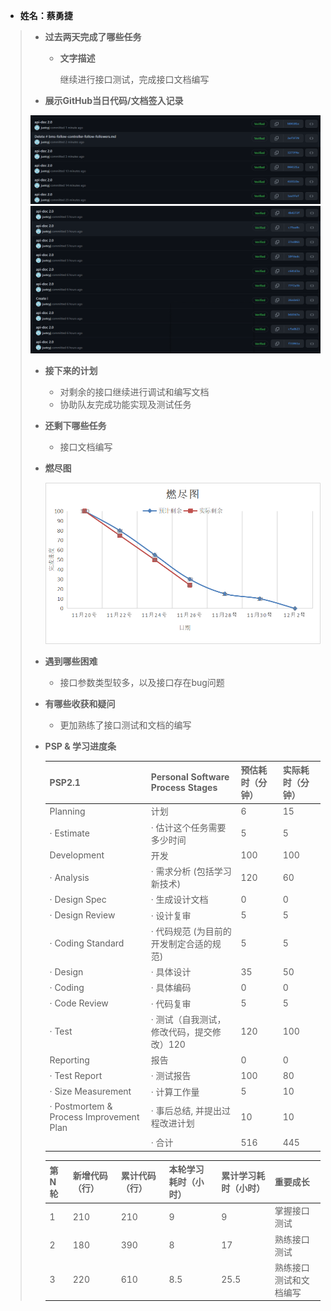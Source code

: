 - **姓名：蔡勇捷**

> - **过去两天完成了哪些任务**
>
>   - **文字描述**
>
>     继续进行接口测试，完成接口文档编写
> - **展示GitHub当日代码/文档签入记录**
>
> ![](03.png)
> ![](03-1.png)
>
>
> - **接下来的计划**
>
>   - 对剩余的接口继续进行调试和编写文档
>   - 协助队友完成功能实现及测试任务
>
>
> - **还剩下哪些任务**
>
>   - 接口文档编写
>
> - **燃尽图**
>
>   ![](image-table3.png)
>
> - **遇到哪些困难**
>
>   - 接口参数类型较多，以及接口存在bug问题
>
> - **有哪些收获和疑问**
>
>   - 更加熟练了接口测试和文档的编写
>
> - **PSP & 学习进度条**
>
>   | PSP2.1                                  | Personal Software Process Stages          | 预估耗时（分钟） | 实际耗时（分钟） |
>   | :-------------------------------------- | :---------------------------------------- | :--------------- | :--------------- |
>   | Planning                                | 计划                                      | 6                | 15               |
>   | · Estimate                              | · 估计这个任务需要多少时间                | 5                | 5                |
>   | Development                             | 开发                                      | 100              | 100              |
>   | · Analysis                              | · 需求分析 (包括学习新技术)               | 120              | 60               |
>   | · Design Spec                           | · 生成设计文档                            | 0                | 0                |
>   | · Design Review                         | · 设计复审                                | 5                | 5                |
>   | · Coding Standard                       | · 代码规范 (为目前的开发制定合适的规范)   | 5                | 5                |
>   | · Design                                | · 具体设计                                | 35               | 50               |
>   | · Coding                                | · 具体编码                                | 0                | 0                |
>   | · Code Review                           | · 代码复审                                | 5                | 5                |
>   | · Test                                  | · 测试（自我测试，修改代码，提交修改）120 | 120              | 100              |
>   | Reporting                               | 报告                                      | 0                | 0                |
>   | · Test Report                           | · 测试报告                                | 100              | 80               |
>   | · Size Measurement                      | · 计算工作量                              | 5                | 10               |
>   | · Postmortem & Process Improvement Plan | · 事后总结, 并提出过程改进计划            | 10               | 10               |
>   |                                         | · 合计                                    | 516              | 445              |
>
>   | 第N轮 | 新增代码（行） | 累计代码（行） | 本轮学习耗时（小时） | 累计学习耗时（小时） | 重要成长               |
>   | :---- | :------------- | :------------- | :------------------- | :------------------- | :--------------------- |
>   | 1     | 210            | 210            | 9                    | 9                    | 掌握接口测试           |
>   | 2     | 180            | 390            | 8                    | 17                   | 熟练接口测试           |
>   | 3     | 220            | 610            | 8.5                  | 25.5                 | 熟练接口测试和文档编写 |
